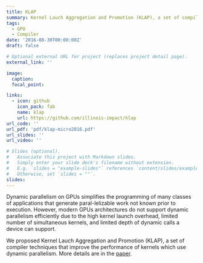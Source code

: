 ```yaml
---
title: KLAP
summary: Kernel Lauch Aggregation and Promotion (KLAP), a set of compiler techniques that improve the performance of GPU kernels which use dynamic parallelism.
tags:
  - GPU
  - Compiler
date: '2016-08-30T00:00:00Z'
draft: false

# Optional external URL for project (replaces project detail page).
external_link: ''

image:
  caption:
  focal_point:

links:
  - icon: github
    icon_pack: fab
    name: klap
    url: https://github.com/illinois-impact/klap
url_code: ''
url_pdf: 'pdf/klap-micro2016.pdf'
url_slides: ''
url_video: ''

# Slides (optional).
#   Associate this project with Markdown slides.
#   Simply enter your slide deck's filename without extension.
#   E.g. `slides = "example-slides"` references `content/slides/example-slides.md`.
#   Otherwise, set `slides = ""`.
slides:
---
```


Dynamic parallelism on GPUs simplifies the programming of many classes of applications that generate paral-lelizable work not known prior to execution. However, modern GPUs architectures do not support dynamic parallelism efficiently due to the high kernel launch overhead, limited number of simultaneous kernels, and limited depth of dynamic calls a device can support.

We proposed Kernel Lauch Aggregation and Promotion (KLAP), a set of compiler techniques that improve the performance of kernels which use dynamic parallelism. More details are in the [paper](/publication/klap/).
